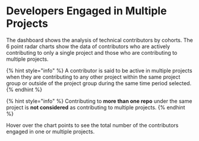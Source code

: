 # Developers Engaged in Multiple Projects

The dashboard shows the analysis of technical contributors by cohorts. The 6 point radar charts show the data of contributors who are actively contributing to only a single project and those who are contributing to multiple projects.

{% hint style="info" %}
A contributor is said to be active in multiple projects when they are contributing to any other project within the same project group or outside of the project group during the same time period selected.
{% endhint %}

{% hint style="info" %}
Contributing to **more than one repo** under the same project is **not considered** as contributing to multiple projects.
{% endhint %}

Hover over the chart points to see the total number of the contributors engaged in one or multiple projects.
